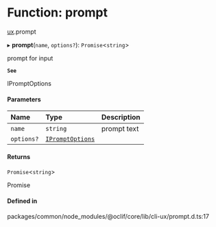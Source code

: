 # Function: prompt

[ux](../modules/ux.md).prompt

▸ **prompt**(`name`, `options?`): `Promise`<`string`\>

prompt for input

**`See`**

IPromptOptions

#### Parameters

| Name | Type | Description |
| :------ | :------ | :------ |
| `name` | `string` | prompt text |
| `options?` | [`IPromptOptions`](../interfaces/ux.IPromptOptions.md) |  |

#### Returns

`Promise`<`string`\>

Promise<string>

#### Defined in

packages/common/node_modules/@oclif/core/lib/cli-ux/prompt.d.ts:17
